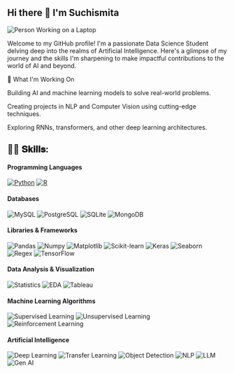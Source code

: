 ## Hi there 👋 I'm Suchismita

![Person Working on a Laptop](assets/person-working-laptop.png)

Welcome to my GitHub profile! I'm a passionate Data Science Student delving deep into the realms of Artificial Intelligence. Here's a glimpse of my journey and the skills I'm sharpening to make impactful contributions to the world of AI and beyond.

🔭 What I'm Working On

Building AI and machine learning models to solve real-world problems.

Creating projects in NLP and Computer Vision using cutting-edge techniques.

Exploring RNNs, transformers, and other deep learning architectures.


## 👩‍💻 𝐒𝐤𝐢𝐥𝐥𝐬:

#### Programming Languages 

[![Python](https://img.shields.io/badge/Python-00818e?style=for-the-badge&logo=Python&logoColor=white)](https://www.python.org/)
[![R](https://img.shields.io/badge/R-f1c175?style=for-the-badge&logo=R&logoColor=white)](https://www.r-project.org/)

#### Databases 
![MySQL](https://img.shields.io/badge/MySQL-00818e?style=for-the-badge&logo=mysql&logoColor=white)
![PostgreSQL](https://img.shields.io/badge/PostgreSQL-f1c175?style=for-the-badge&logo=postgresql&logoColor=white)
![SQLite](https://img.shields.io/badge/SQLite-00818e?style=for-the-badge&logo=sqlite&logoColor=white)
![MongoDB](https://img.shields.io/badge/MongoDB-f1c175?style=for-the-badge&logo=MongoDB&logoColor=white)

#### Libraries & Frameworks
![Pandas](https://img.shields.io/badge/Pandas-00818e?style=for-the-badge&logo=Pandas&logoColor=white)
![Numpy](https://img.shields.io/badge/Numpy-f1c175?style=for-the-badge&logo=Numpy&logoColor=white)
![Matplotlib](https://img.shields.io/badge/Matplotlib-00818e?style=for-the-badge&logo=Matplotlib&logoColor=white)
![Scikit-learn](https://img.shields.io/badge/Scikitlearn-f1c175?style=for-the-badge&logo=Scikitlearn&logoColor=white)
![Keras](https://img.shields.io/badge/Keras-00818e?style=for-the-badge&logo=Keras&logoColor=white)
![Seaborn](https://img.shields.io/badge/Seaborn-f1c175?style=for-the-badge&logo=Seaborn&logoColor=white)
![Regex](https://img.shields.io/badge/Regex-00818e?style=for-the-badge&logo=Regex&logoColor=white)
![TensorFlow](https://img.shields.io/badge/Tensorflow-f1c175?style=for-the-badge&logo=Tensorflow&logoColor=white)



#### Data Analysis & Visualization 
![Statistics](https://img.shields.io/badge/Statistics-00818e?style=for-the-badge&logo=visual%20studio%20code&logoColor=white)
![EDA](https://img.shields.io/badge/EDA-00818e?style=for-the-badge&logo=Colab&logoColor=white)
![Tableau](https://img.shields.io/badge/Tableau-f1c175?style=for-the-badge&logo=Tableau&logoColor=white)



#### Machine Learning Algorithms
![Supervised Learning](https://img.shields.io/badge/Supervised%20Learning-00818e?style=for-the-badge&logo=Supervised%20Learning&logoColor=white)
![Unsupervised Learning](https://img.shields.io/badge/Unsupervised%20Learning-f1c175?style=for-the-badge&logo=Unsupervised%20Learning&logoColor=white)
![Reinforcement Learning](https://img.shields.io/badge/Reinforcement%20Learning-00818e?style=for-the-badge&logo=Reinforcement%20Learning&logoColor=white)

#### Artificial Intelligence
![Deep Learning](https://img.shields.io/badge/Deep%20learning-f1c175?style=for-the-badge&logo=Deep%20learning&logoColor=white)
![Transfer Learning](https://img.shields.io/badge/Transfer%20Learning-00818e?style=for-the-badge&logo=Transfer%20Learning&logoColor=white)
![Object Detection](https://img.shields.io/badge/Object%20Detection-f1c175?style=for-the-badge&logo=Object%20Detection&logoColor=white)
![NLP](https://img.shields.io/badge/NLP-00818e?style=for-the-badge&logo=NLP&logoColor=white)
![LLM](https://img.shields.io/badge/LLM-f1c175?style=for-the-badge&logo=LLM&logoColor=white)
![Gen AI](https://img.shields.io/badge/Gen%20AI-00818e?style=for-the-badge&logo=Gen%20AI&logoColor=white)
